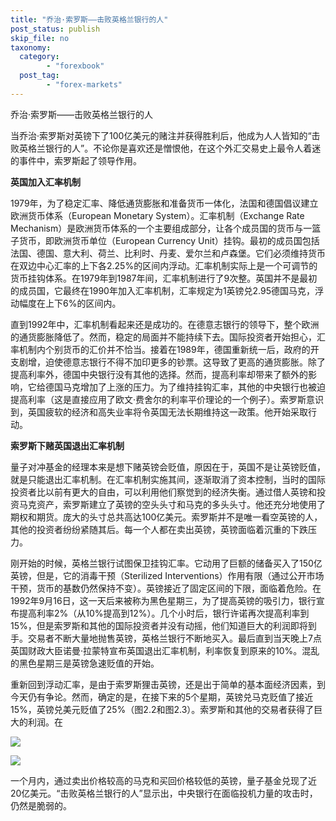 ```yaml
---
title: "乔治·索罗斯——击败英格兰银行的人"
post_status: publish
skip_file: no
taxonomy:
  category:
        - "forexbook"
  post_tag:
        - "forex-markets"
---
```


乔治·索罗斯——击败英格兰银行的人

当乔治·索罗斯对英镑下了100亿美元的赌注并获得胜利后，他成为人人皆知的“击败英格兰银行的人”。不论你是喜欢还是憎恨他，在这个外汇交易史上最令人着迷的事件中，索罗斯起了领导作用。

**英国加入汇率机制**

1979年，为了稳定汇率、降低通货膨胀和准备货币一体化，法国和德国倡议建立欧洲货币体系（European Monetary System）。汇率机制（Exchange Rate Mechanism）是欧洲货币体系的一个主要组成部分，让各个成员国的货币与一篮子货币，即欧洲货币单位（European Currency Unit）挂钩。最初的成员国包括法国、德国、意大利、荷兰、比利时、丹麦、爱尔兰和卢森堡。它们必须维持货币在双边中心汇率的上下各2.25%的区间内浮动。汇率机制实际上是一个可调节的货币挂钩体系。在1979年到1987年间，汇率机制进行了9次整。英国并不是最初的成员国，它最终在1990年加入汇率机制，汇率规定为1英镑兑2.95德国马克，浮动幅度在上下6%的区间内。

直到1992年中，汇率机制看起来还是成功的。在德意志银行的领导下，整个欧洲的通货膨胀降低了。然而，稳定的局面并不能持续下去。国际投资者开始担心，汇率机制内个别货币的汇价并不恰当。接着在1989年，德国重新统一后，政府的开支剧增，迫使德意志银行不得不加印更多的钞票。这导致了更高的通货膨胀。除了提高利率外，德国中央银行没有其他的选择。然而，提高利率却带来了额外的影响，它给德国马克增加了上涨的压力。为了维持挂钩汇率，其他的中央银行也被迫提高利率（这是直接应用了欧文·费舍尔的利率平价理论的一个例子）。索罗斯意识到，英国疲软的经济和高失业率将令英国无法长期维持这一政策。他开始采取行动。

**索罗斯下赌英国退出汇率机制**

量子对冲基金的经理本来是想下赌英镑会贬值，原因在于，英国不是让英镑贬值，就是只能退出汇率机制。在汇率机制实施其间，逐渐取消了资本控制，当时的国际投资者比以前有更大的自由，可以利用他们察觉到的经济失衡。通过借人英镑和投资马克资产，索罗斯建立了英镑的空头头寸和马克的多头头寸。他还充分地使用了期权和期货。庞大的头寸总共高达100亿美元。索罗斯并不是唯一看空英镑的人，其他的投资者纷纷紧随其后。每一个人都在卖出英镑，英镑面临着沉重的下跌压力。

刚开始的时候，英格兰银行试图保卫挂钩汇率。它动用了巨额的储备买入了150亿英镑，但是，它的消毒干预（Sterilized Interventions）作用有限（通过公开市场干预，货币的基数仍然保持不变）。英镑接近了固定区间的下限，面临着危险。在1992年9月16日，这一天后来被称为黑色星期三，为了提高英镑的吸引力，银行宣布提高利率2%（从10%提高到12%）。几个小时后，银行许诺再次提高利率到15%，但是索罗斯和其他的国际投资者并没有动摇，他们知道巨大的利润即将到手。交易者不断大量地抛售英镑，英格兰银行不断地买入。最后直到当天晚上7点英国财政大臣诺曼·拉蒙特宣布英国退出汇率机制，利率恢复到原来的10%。混乱的黑色星期三是英镑急速贬值的开始。

重新回到浮动汇率，是由于索罗斯狸击英镑，还是出于简单的基本面经济因素，到今天仍有争论。然而，确定的是，在接下来的5个星期，英镑兑马克贬值了接近15%，英镑兑美元贬值了25%（图2.2和图2.3）。索罗斯和其他的交易者获得了巨大的利润。在

[![](https://imga.dgrhw.net/files/books/131113/201311130223487611.jpg)](https://imga.dgrhw.net/files/books/131113/201311130223487611.jpg)

[![](https://imga.dgrhw.net/files/books/131113/201311130224046041.jpg)](https://imga.dgrhw.net/files/books/131113/201311130224046041.jpg)

一个月内，通过卖出价格较高的马克和买回价格较低的英镑，量子基金兑现了近20亿美元。“击败英格兰银行的人”显示出，中央银行在面临投机力量的攻击时，仍然是脆弱的。
